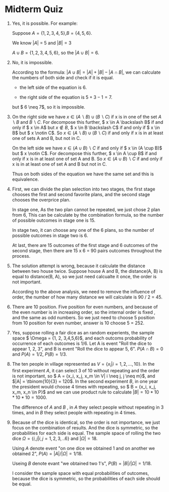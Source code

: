 # Midterm Quiz

1. Yes, it is possible. For example:

   Suppose $A = \{1, 2, 3, 4, 5\}$,$B=\{4,5,6\}$. 

   We know $|A|$ = 5 and $|B|=3$

   $A \cup B =\{1,2,3,4,5,6\}$, so the $|A \cup B|=6$.



2. No, it is impossible.

   According to the formula: $|A \cup B| = |A| + |B| - |A \cap B|$, we can calculate the numbers of  both side and check if it is equal.

   - the left side of the equation is 6.

   - the right side of the equation is $5 + 3 - 1 = 7$.
   
   but $ 6 \neq 7$,  so it is impossible.



3. On the right side we have $x \in (A \backslash B) \cup (B \backslash C)$  if x is in one of the set $A \backslash B$ and $B \backslash C$. For decompose this further, $ x \in A \backslash B$ if and only if $ x \in A$ but $x \notin B$, $ x \in B \backslash C$ if and only if $ x \in B$ but $ x \notin C$. So $x \in (A \backslash B) \cup (B \backslash C)$  if and only if x is in at least one of sets A and B, but not in C.

   On the left side we have $x \in (A \cup B) \backslash C$ if and only if $ x \in (A \cup B)$ but $ x \notin C$. For decompose this further, $ x \in A \cup B$ if and only if x is in at least one of set A and B.  So $x \in (A \cup B) \backslash C$  if and only if x is in at least one of set A and B but not in C.

   Thus on both sides of the equation we have the same set and this is equivalence.



4. First, we can divide the plan selection into two stages, the first stage chooses the first and second favorite plans, and the second stage chooses the  overprice plan.

   In stage one, As the two plan cannot be repeated, we just chose 2 plan from 6, This can be calculate by the combination formula, so the number of possible outcomes in stage one is 15.

   In stage two, it can choose any one of the 6 plans, so  the number of possible outcomes in stage two is 6.

   At last, there are 15 outcomes of the first stage and 6 outcomes of the second stage, then there are 15 x 6 = 90 pairs outcomes throughout the process.



5. The solution attempt is wrong, because it calculate the  distance between two house twice. Suppose house A and B, the distance(A, B) is equal to distance(B, A), so we just need calcualte it once, the order is not important.

   According to the above analysis, we need to remove the influence of order,  the number of how many distance we will calculate is 90 / 2 = 45.



6. There are 10 position. Five position for even numbers, and because of the even number is in increasing order, so the internal order is fixed ,  and the same as odd numbers. So we just need to choose 5 position from 10 position for even number,  answer is 10 choose 5 = 252. 



7. Yes,  suppose rolling a fair dice as an random experients, the sample space $ \Omega = \{1, 2, 3,4,5,6\}$, and each outcoms probability of occurrence of each outcomes is 1/6. Let A is event "Roll the dice to appear 1, 2, 3", and B is event "Roll the dice to appear 5, 6". $P(A \cap B)=0$ and $P(A) = 1/2$, $P(B) = 1/3$.



8. The ten people in village represented as $V = \{x_{i}| i = 1, 2, ..., 10\}$. In the  first experiment $A$, it can select 3 of 10 without repeating and the order is not important, so $ A = \{x_i, x_j, x_m \in V| i \neq j, j \neq m\}$, and $|A| = \tbinom{10}{3} = 120$. In the second experiment $B$,  in one year the president would choose 4 times with repeating,  so $ B = \{x_i, x_j, x_m, x_n \in P\}$ and we can use product rule to calculate $|B| = 10 * 10 * 10 * 10 = 1000$. 

   The difference of $A$ and $B$ , in $A$ they select people without repeating in 3 times, and in $B$ they select people with repeating in 4 times.



9. Because of the dice is identical, so the order is not importance, we just focus on the combination of results. And the dice is symmetric, so the probabilities for each side is equal. The sample space of rolling the two dice $\Omega = \{i, j| i, j  = 1,2,3, ..6\}$ and $| \Omega|=18$. 

   Using $A$ denote event "on one dice we obtained 1 and on another we obtained 2",  $P(A) = |A|/|\Omega| = 1/18$.

   Useing $B$ denote evant "we obtained two 1's", $P(B) = |B| / |\Omega| = 1/ 18$.

   I consider the sample space with equal probabilities of outcomes, because the dice is symmetric, so the probabilities of each side should be equal.


